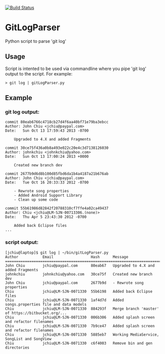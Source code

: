 [![Build Status](https://travis-ci.org/gaborantal/git-log-parser.svg?branch=master)](https://travis-ci.org/gaborantal/git-log-parser)

GitLogParser
============

Python script to parse 'git log'

## Usage
Script is intented to be used via commandline where you pipe 'git log' output to the script.  For example:

	> git log | gitLogParser.py

## Example
### git log output:

	commit 80eab6766c4718cb27d4f6aa40bf71e79ba3ebcc
	Author: John Chiu <jchiu@paypal.com>
	Date:   Sun Oct 13 17:59:43 2013 -0700

	    Upgraded to 4.X and added Fragments

	commit 30ce75f436a0b8a493e022c20e4c3d7138126030
	Author: johnkchiu <johnkchiu@yahoo.com>
	Date:   Sun Oct 13 17:00:24 2013 +0000

	    Created new branch dev

	commit 2677b9d6d8b100d85fbd6da1b4a4187a21b676ab
	Author: John Chiu <jchiu@paypal.com>
	Date:   Tue Oct 16 20:33:33 2012 -0700

	    - Rewrote song properties
	    - Added Android Support Library
	    - Clean up some code

	commit 55b61986d82842f20788310cf7ffe4a02ca49437
	Author: Chiu <jchiu@LM-SJN-00713306.(none)>
	Date:   Thu Apr 5 23:43:30 2012 -0700

	    Added back Eclipse files
	...

### script output:


	[jchiu@laptop]$ git log | ~/bin/gitLogParser.py
	Author           Email                 Hash      Message
	=================================================================================
	John Chiu        jchiu@paypal.com      80eab67   Upgraded to 4.X and added Fragments
	johnkchiu        johnkchiu@yahoo.com   30ce75f   Created new branch dev
	John Chiu        jchiu@paypal.com      2677b9d   - Rewrote song properties
	Chiu             jchiu@LM-SJN-0071330  55b6198   Added back Eclipse files
	Chiu             jchiu@LM-SJN-0071330  1af4d7d   Added songs.properties file and data models
	Chiu             jchiu@LM-SJN-0071330  884293f   Merge branch 'master' of https://bitbucket.org/... 
	Chiu             jchiu@LM-SJN-0071330  006b306   Added splash screen and refactor filenames
	Chiu             jchiu@LM-SJN-0071330  7b9ce47   Added splash screen and refactor filenames
	Chiu             jchiu@LM-SJN-0071330  5885eb7   Working MediaService, SongList and SongView
	Chiu             jchiu@LM-SJN-0071330  c6f4003   Remove bin and gen directories